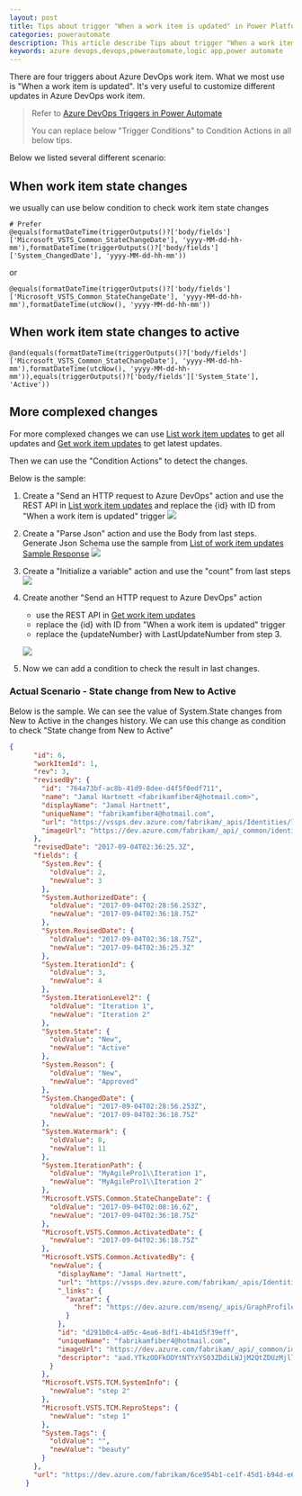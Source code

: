 ```yaml
---
layout: post
title: Tips about trigger "When a work item is updated" in Power Platform
categories: powerautomate
description: This article describe Tips about trigger "When a work item is updated" in Power Platform
keywords: azure devops,devops,powerautomate,logic app,power automate
---
```


There are four triggers about Azure DevOps work item. What we most use is "When a work item is updated". It's very useful to customize different updates in Azure DevOps work item.

> Refer to [Azure DevOps Triggers in Power Automate](https://docs.microsoft.com/en-us/connectors/visualstudioteamservices/#triggers)
>
> You can replace below "Trigger Conditions" to Condition Actions in all below tips.

Below we listed several different scenario:

## When work item state changes

we usually can use below condition to check work item state changes

```
# Prefer
@equals(formatDateTime(triggerOutputs()?['body/fields']['Microsoft_VSTS_Common_StateChangeDate'], 'yyyy-MM-dd-hh-mm'),formatDateTime(triggerOutputs()?['body/fields']['System_ChangedDate'], 'yyyy-MM-dd-hh-mm'))
```
or
```
@equals(formatDateTime(triggerOutputs()?['body/fields']['Microsoft_VSTS_Common_StateChangeDate'], 'yyyy-MM-dd-hh-mm'),formatDateTime(utcNow(), 'yyyy-MM-dd-hh-mm'))
```

## When work item state changes to active

```
@and(equals(formatDateTime(triggerOutputs()?['body/fields']['Microsoft_VSTS_Common_StateChangeDate'], 'yyyy-MM-dd-hh-mm'),formatDateTime(utcNow(), 'yyyy-MM-dd-hh-mm')),equals(triggerOutputs()?['body/fields']['System_State'], 'Active'))
```

## More complexed changes

For more complexed changes we can use [List work item updates](https://docs.microsoft.com/en-us/rest/api/azure/devops/wit/updates/list?view=azure-devops-rest-5.1) to get all updates and [Get work item updates](https://docs.microsoft.com/en-us/rest/api/azure/devops/wit/updates/get?view=azure-devops-rest-5.1) to get latest updates.

Then we can use the "Condition Actions" to detect the changes.

Below is the sample:
1. Create a "Send an HTTP request to Azure DevOps" action and use the REST API in [List work item updates](https://docs.microsoft.com/en-us/rest/api/azure/devops/wit/updates/list?view=azure-devops-rest-5.1) and replace the {id} with ID from "When a work item is updated" trigger
![](https://crushonme-1256821258.cos.ap-shanghai.myqcloud.com/ListAllWorkItemUpdates.png)

1. Create a "Parse Json" action and use the Body from last steps. Generate Json Schema use the sample from [List of work item updates Sample Response](https://docs.microsoft.com/en-us/rest/api/azure/devops/wit/updates/list?view=azure-devops-rest-5.1#list-of-work-item-updates)
![](https://crushonme-1256821258.cos.ap-shanghai.myqcloud.com/ParseAllWorkItemUpdatesToGetTheCount.png)

1. Create a "Initialize a variable" action and use the "count" from last steps
![](https://crushonme-1256821258.cos.ap-shanghai.myqcloud.com/InitializeLastUpdateNumberFromJsonResult.png)

1. Create another "Send an HTTP request to Azure DevOps" action 
    - use the REST API in [Get work item updates](https://docs.microsoft.com/en-us/rest/api/azure/devops/wit/updates/get?view=azure-devops-rest-5.1)
    - replace the {id} with ID from "When a work item is updated" trigger
    - replace the {updateNumber} with LastUpdateNumber from step 3.

    ![](https://crushonme-1256821258.cos.ap-shanghai.myqcloud.com/GetLatestWorkItemUpdate.png)
1. Now we can add a condition to check the result in last changes.

### Actual Scenario - State change from New to Active

Below is the sample. We can see the value of System.State changes from New to Active in the changes history. We can use this change as condition to check "State change from New to Active"

```json
{
      "id": 6,
      "workItemId": 1,
      "rev": 3,
      "revisedBy": {
        "id": "764a73bf-ac8b-41d9-8dee-d4f5f0edf711",
        "name": "Jamal Hartnett <fabrikamfiber4@hotmail.com>",
        "displayName": "Jamal Hartnett",
        "uniqueName": "fabrikamfiber4@hotmail.com",
        "url": "https://vssps.dev.azure.com/fabrikam/_apis/Identities/764a73bf-ac8b-41d9-8dee-d4f5f0edf711",
        "imageUrl": "https://dev.azure.com/fabrikam/_api/_common/identityImage?id=764a73bf-ac8b-41d9-8dee-d4f5f0edf711"
      },
      "revisedDate": "2017-09-04T02:36:25.3Z",
      "fields": {
        "System.Rev": {
          "oldValue": 2,
          "newValue": 3
        },
        "System.AuthorizedDate": {
          "oldValue": "2017-09-04T02:28:56.253Z",
          "newValue": "2017-09-04T02:36:18.75Z"
        },
        "System.RevisedDate": {
          "oldValue": "2017-09-04T02:36:18.75Z",
          "newValue": "2017-09-04T02:36:25.3Z"
        },
        "System.IterationId": {
          "oldValue": 3,
          "newValue": 4
        },
        "System.IterationLevel2": {
          "oldValue": "Iteration 1",
          "newValue": "Iteration 2"
        },
        "System.State": {
          "oldValue": "New",
          "newValue": "Active"
        },
        "System.Reason": {
          "oldValue": "New",
          "newValue": "Approved"
        },
        "System.ChangedDate": {
          "oldValue": "2017-09-04T02:28:56.253Z",
          "newValue": "2017-09-04T02:36:18.75Z"
        },
        "System.Watermark": {
          "oldValue": 8,
          "newValue": 11
        },
        "System.IterationPath": {
          "oldValue": "MyAgilePro1\\Iteration 1",
          "newValue": "MyAgilePro1\\Iteration 2"
        },
        "Microsoft.VSTS.Common.StateChangeDate": {
          "oldValue": "2017-09-04T02:08:16.6Z",
          "newValue": "2017-09-04T02:36:18.75Z"
        },
        "Microsoft.VSTS.Common.ActivatedDate": {
          "newValue": "2017-09-04T02:36:18.75Z"
        },
        "Microsoft.VSTS.Common.ActivatedBy": {
          "newValue": {
            "displayName": "Jamal Hartnett",
            "url": "https://vssps.dev.azure.com/fabrikam/_apis/Identities/d291b0c4-a05c-4ea6-8df1-4b41d5f39eff",
            "_links": {
              "avatar": {
                "href": "https://dev.azure.com/mseng/_apis/GraphProfile/MemberAvatars/aad.YTkzODFkODYtNTYxYS03ZDdiLWJjM2QtZDUzMjllMjM5OTAz"
              }
            },
            "id": "d291b0c4-a05c-4ea6-8df1-4b41d5f39eff",
            "uniqueName": "fabrikamfiber4@hotmail.com",
            "imageUrl": "https://dev.azure.com/fabrikam/_api/_common/identityImage?id=d291b0c4-a05c-4ea6-8df1-4b41d5f39eff",
            "descriptor": "aad.YTkzODFkODYtNTYxYS03ZDdiLWJjM2QtZDUzMjllMjM5OTAz"
          }
        },
        "Microsoft.VSTS.TCM.SystemInfo": {
          "newValue": "step 2"
        },
        "Microsoft.VSTS.TCM.ReproSteps": {
          "newValue": "step 1"
        },
        "System.Tags": {
          "oldValue": "",
          "newValue": "beauty"
        }
      },
      "url": "https://dev.azure.com/fabrikam/6ce954b1-ce1f-45d1-b94d-e6bf2464ba2c/_apis/wit/workItems/1/updates/6"
    }
```